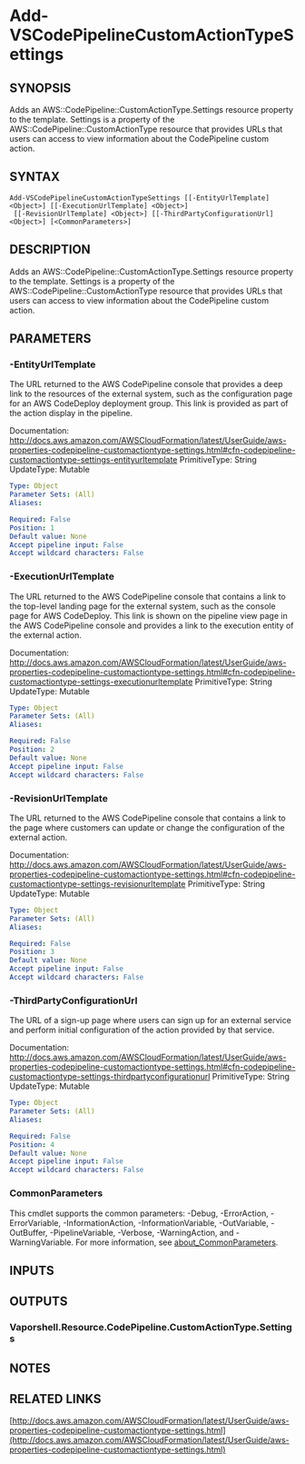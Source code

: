 # Add-VSCodePipelineCustomActionTypeSettings

## SYNOPSIS
Adds an AWS::CodePipeline::CustomActionType.Settings resource property to the template.
Settings is a property of the AWS::CodePipeline::CustomActionType resource that provides URLs that users can access to view information about the CodePipeline custom action.

## SYNTAX

```
Add-VSCodePipelineCustomActionTypeSettings [[-EntityUrlTemplate] <Object>] [[-ExecutionUrlTemplate] <Object>]
 [[-RevisionUrlTemplate] <Object>] [[-ThirdPartyConfigurationUrl] <Object>] [<CommonParameters>]
```

## DESCRIPTION
Adds an AWS::CodePipeline::CustomActionType.Settings resource property to the template.
Settings is a property of the AWS::CodePipeline::CustomActionType resource that provides URLs that users can access to view information about the CodePipeline custom action.

## PARAMETERS

### -EntityUrlTemplate
The URL returned to the AWS CodePipeline console that provides a deep link to the resources of the external system, such as the configuration page for an AWS CodeDeploy deployment group.
This link is provided as part of the action display in the pipeline.

Documentation: http://docs.aws.amazon.com/AWSCloudFormation/latest/UserGuide/aws-properties-codepipeline-customactiontype-settings.html#cfn-codepipeline-customactiontype-settings-entityurltemplate
PrimitiveType: String
UpdateType: Mutable

```yaml
Type: Object
Parameter Sets: (All)
Aliases:

Required: False
Position: 1
Default value: None
Accept pipeline input: False
Accept wildcard characters: False
```

### -ExecutionUrlTemplate
The URL returned to the AWS CodePipeline console that contains a link to the top-level landing page for the external system, such as the console page for AWS CodeDeploy.
This link is shown on the pipeline view page in the AWS CodePipeline console and provides a link to the execution entity of the external action.

Documentation: http://docs.aws.amazon.com/AWSCloudFormation/latest/UserGuide/aws-properties-codepipeline-customactiontype-settings.html#cfn-codepipeline-customactiontype-settings-executionurltemplate
PrimitiveType: String
UpdateType: Mutable

```yaml
Type: Object
Parameter Sets: (All)
Aliases:

Required: False
Position: 2
Default value: None
Accept pipeline input: False
Accept wildcard characters: False
```

### -RevisionUrlTemplate
The URL returned to the AWS CodePipeline console that contains a link to the page where customers can update or change the configuration of the external action.

Documentation: http://docs.aws.amazon.com/AWSCloudFormation/latest/UserGuide/aws-properties-codepipeline-customactiontype-settings.html#cfn-codepipeline-customactiontype-settings-revisionurltemplate
PrimitiveType: String
UpdateType: Mutable

```yaml
Type: Object
Parameter Sets: (All)
Aliases:

Required: False
Position: 3
Default value: None
Accept pipeline input: False
Accept wildcard characters: False
```

### -ThirdPartyConfigurationUrl
The URL of a sign-up page where users can sign up for an external service and perform initial configuration of the action provided by that service.

Documentation: http://docs.aws.amazon.com/AWSCloudFormation/latest/UserGuide/aws-properties-codepipeline-customactiontype-settings.html#cfn-codepipeline-customactiontype-settings-thirdpartyconfigurationurl
PrimitiveType: String
UpdateType: Mutable

```yaml
Type: Object
Parameter Sets: (All)
Aliases:

Required: False
Position: 4
Default value: None
Accept pipeline input: False
Accept wildcard characters: False
```

### CommonParameters
This cmdlet supports the common parameters: -Debug, -ErrorAction, -ErrorVariable, -InformationAction, -InformationVariable, -OutVariable, -OutBuffer, -PipelineVariable, -Verbose, -WarningAction, and -WarningVariable. For more information, see [about_CommonParameters](http://go.microsoft.com/fwlink/?LinkID=113216).

## INPUTS

## OUTPUTS

### Vaporshell.Resource.CodePipeline.CustomActionType.Settings
## NOTES

## RELATED LINKS

[http://docs.aws.amazon.com/AWSCloudFormation/latest/UserGuide/aws-properties-codepipeline-customactiontype-settings.html](http://docs.aws.amazon.com/AWSCloudFormation/latest/UserGuide/aws-properties-codepipeline-customactiontype-settings.html)

